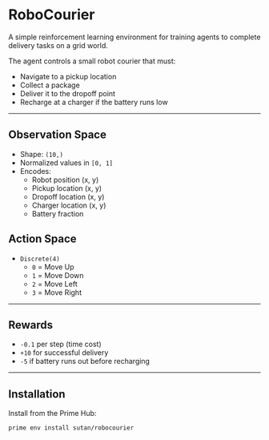 # RoboCourier

A simple reinforcement learning environment for training agents to complete delivery tasks on a grid world.  

The agent controls a small robot courier that must:

- Navigate to a pickup location
- Collect a package
- Deliver it to the dropoff point
- Recharge at a charger if the battery runs low
---

## Observation Space
- Shape: `(10,)`
- Normalized values in `[0, 1]`
- Encodes:
  - Robot position (x, y)
  - Pickup location (x, y)
  - Dropoff location (x, y)
  - Charger location (x, y)
  - Battery fraction

## Action Space
- `Discrete(4)`
  - `0` = Move Up
  - `1` = Move Down
  - `2` = Move Left
  - `3` = Move Right

---
## Rewards
- `-0.1` per step (time cost)
- `+10` for successful delivery
- `-5` if battery runs out before recharging
---
## Installation
Install from the Prime Hub:

```bash
prime env install sutan/robocourier
